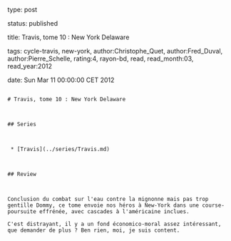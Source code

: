 type: post
status: published
title: Travis, tome 10 : New York Delaware
tags:  cycle-travis,  new-york, author:Christophe_Quet, author:Fred_Duval, author:Pierre_Schelle, rating:4, rayon-bd, read, read_month:03, read_year:2012
date: Sun Mar 11 00:00:00 CET 2012
~~~~~~
# Travis, tome 10 : New York Delaware

## Series

 * [Travis](../series/Travis.md)

## Review

Conclusion du combat sur l'eau contre la mignonne mais pas trop gentille Dommy, ce tome envoie nos héros à New-York dans une course-poursuite effrénée, avec cascades à l'américaine inclues.  
C'est distrayant, il y a un fond économico-moral assez intéressant, que demander de plus ? Ben rien, moi, je suis content.